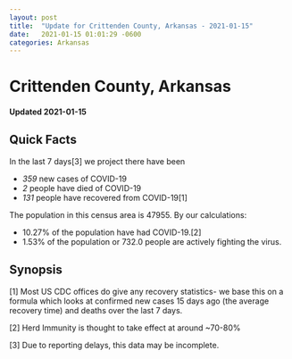 ```yaml
---
layout: post
title:  "Update for Crittenden County, Arkansas - 2021-01-15"
date:   2021-01-15 01:01:29 -0600
categories: Arkansas
---
```


# Crittenden County, Arkansas
#### Updated 2021-01-15

## Quick Facts

In the last 7 days[3] we project there have been
- *359* new cases of COVID-19
- *2* people have died of COVID-19
- *131* people have recovered from COVID-19[1]

The population in this census area is 47955. By our calculations:
- 10.27% of the population have had COVID-19.[2]
- 1.53% of the population or 732.0 people are actively fighting the virus.

## Synopsis




[1] Most US CDC offices do give any recovery statistics- we base this on a formula which looks at confirmed new cases
15 days ago (the average recovery time) and deaths over the last 7 days.

[2] Herd Immunity is thought to take effect at around ~70-80%

[3] Due to reporting delays, this data may be incomplete.
 
    